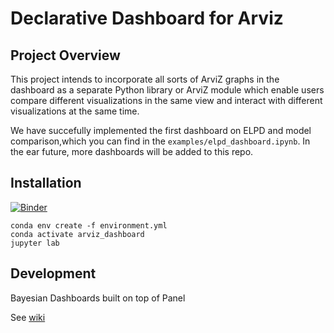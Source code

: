 # Declarative Dashboard for Arviz

## Project Overview
This project intends to incorporate all sorts of ArviZ graphs in the dashboard as a separate Python library or ArviZ module which enable users compare different visualizations in the same view and interact with different visualizations at the same time. 

We have succefully implemented the first dashboard on ELPD and model comparison,which you can find in the `examples/elpd_dashboard.ipynb`. In the ear future, more dashboards will be added to this repo.

## Installation
[![Binder](https://mybinder.org/badge_logo.svg)](https://mybinder.org/v2/gh/yilinxia/cs513_xclingo/HEAD)
```
conda env create -f environment.yml
conda activate arviz_dashboard
jupyter lab
```

## Development
Bayesian Dashboards built on top of Panel

See [wiki](https://github.com/arviz-devs/arviz_dashboard/wiki)
